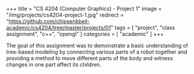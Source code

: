 +++
title = "CS 4204 (Computer Graphics) - Project 1"
image = "/img/projects/cs4204-project-1.jpg"
redirect = "https://github.com/chipsenkbeil-academic/cs4204/tree/master/projects/01"
tags = [ "project", "class assignment", "c++", "opengl" ]
categories = [ "academic" ]
+++

The goal of this assignment was to demonstrate a basic understanding of
tree-based modeling by connecting various parts of a robot together and
providing a method to move different parts of the body and witness changes in
one part affect its children.


